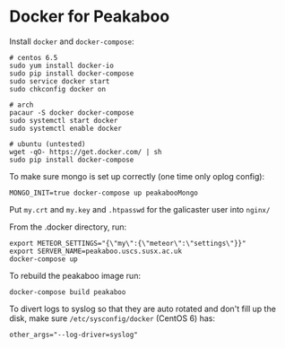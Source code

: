 # Docker for Peakaboo

Install `docker` and `docker-compose`:

```shell
# centos 6.5
sudo yum install docker-io
sudo pip install docker-compose
sudo service docker start
sudo chkconfig docker on

# arch
pacaur -S docker docker-compose
sudo systemctl start docker
sudo systemctl enable docker

# ubuntu (untested)
wget -qO- https://get.docker.com/ | sh
sudo pip install docker-compose
```

To make sure mongo is set up correctly (one time only oplog config):

```shell
MONGO_INIT=true docker-compose up peakabooMongo
```

Put `my.crt` and `my.key` and `.htpasswd` for the galicaster user into `nginx/`

From the .docker directory, run:

```shell
export METEOR_SETTINGS="{\"my\":{\"meteor\":\"settings\"}}"
export SERVER_NAME=peakaboo.uscs.susx.ac.uk
docker-compose up
```

To rebuild the peakaboo image run:

```shell
docker-compose build peakaboo
```

To divert logs to syslog so that they are auto rotated and don't fill up the
disk, make sure `/etc/sysconfig/docker` (CentOS 6) has:

```shell
other_args="--log-driver=syslog"
```